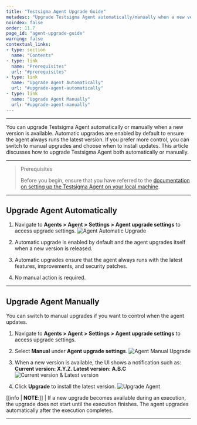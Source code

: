 ```yaml
---
title: "Testsigma Agent Upgrade Guide"
metadesc: "Upgrade Testsigma Agent automatically/manually when a new version is available. Automatic upgrades are enabled by default to ensure the agent always runs the new version"
noindex: false
order: 11.7
page_id: "agent-upgrade-guide"
warning: false
contextual_links:
- type: section
  name: "Contents"
- type: link
  name: "Prerequisites"
  url: "#prerequisites"
- type: link
  name: "Upgrade Agent Automatically"
  url: "#upgrade-agent-automatically"
- type: link
  name: "Upgrade Agent Manually"
  url: "#upgrade-agent-manually"
---
```


---

You can upgrade Testsigma Agent automatically or manually when a new version is available. Automatic upgrades are enabled by default to ensure the agent always runs the latest version. If you prefer more control, you can switch to manual upgrades and choose when to install updates. This article discusses how to upgrade Testsigma Agent both automatically or manually.

---

> <p id="prerequisites">Prerequisites</p>
> 
> Before you begin, ensure that you have referred to the [documentation on setting up the Testsigma Agent on your local machine](https://testsigma.com/docs/agent/setup-on-windows-mac-linux/).

---

## **Upgrade Agent Automatically**

1. Navigate to **Agents > Agent > Settings > Agent upgrade settings** to access upgrade settings. 
   ![Agent Automatic Upgrade](https://s3.amazonaws.com/static-docs.testsigma.com/new_images/projects/Updated_Doc_Images/Agent_Automatic_Upgrade.png)

2. Automatic upgrade is enabled by default and the agent upgrades itself when a new version is released.

3. Automatic upgrades ensure that the agent always runs with the latest features, improvements, and security patches.

4. No manual action is required.

---

## **Upgrade Agent Manually**

You can switch to manual upgrades if you want to control when the agent updates.

1. Navigate to **Agents > Agent > Settings > Agent upgrade settings** to access upgrade settings. 

2. Select **Manual** under **Agent upgrade settings**.
   ![Agent Manual Upgrade](https://s3.amazonaws.com/static-docs.testsigma.com/new_images/projects/Updated_Doc_Images/Manual_Agent_Upgrade.png)

3. When a new version is available, the UI shows a notification such as: **Current version: X.Y.Z. Latest version: A.B.C**
   ![Current version & Latest version](https://s3.amazonaws.com/static-docs.testsigma.com/new_images/projects/Updated_Doc_Images/Current_Latest_Version_Agent.png)

4. Click **Upgrade** to install the latest version.
   ![Upgrade Agent](https://s3.amazonaws.com/static-docs.testsigma.com/new_images/projects/Updated_Doc_Images/Upgrade_Agent_Button.png)

[[info | **NOTE**:]]
| If a new upgrade becomes available during an execution, the upgrade does not start until the execution finishes. The agent upgrades automatically after the execution completes.


---